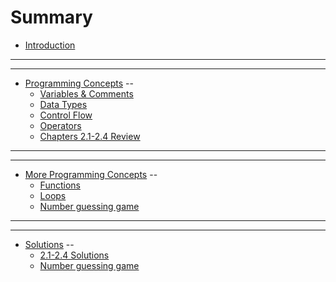 # Summary

- [Introduction](./chapter_00_Introduction.md)

---
---

- [Programming Concepts](./chapter_01_Programming_Concepts.md)
--
  - [Variables & Comments](./chapter_11_Variables.md)
  - [Data Types](./chapter_12_Datatypes.md)
  - [Control Flow](./chapter_13_Control_Flow.md)
  - [Operators](./chapter_14_Operators.md)
  - [Chapters 2.1-2.4 Review](./chapter_15_Review.md)

--- 
---

- [More Programming Concepts](./chapter_02_More_Concepts.md)
--
  - [Functions](./chapter_21_Functions.md)
  - [Loops](./ch01-07-loops.md)
  - [Number guessing game](./ch01-08-number-guessing-game.md)

---
---

- [Solutions](./ch00-01-solutions.md)
--
  - [2.1-2.4 Solutions](./solution-chapter_15_review.md)
  - [Number guessing game](sol01-08-number-guessing-game.md)
